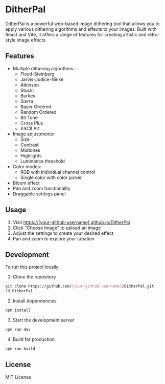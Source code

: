 # DitherPal

DitherPal is a powerful web-based image dithering tool that allows you to apply various dithering algorithms and effects to your images. Built with React and Vite, it offers a range of features for creating artistic and retro-style image effects.

## Features

- Multiple dithering algorithms:
  - Floyd-Steinberg
  - Jarvis-Judice-Ninke
  - Atkinson
  - Stucki
  - Burkes
  - Sierra
  - Bayer Ordered
  - Random Ordered
  - Bit Tone
  - Cross Plus
  - ASCII Art
- Image adjustments:
  - Size
  - Contrast
  - Midtones
  - Highlights
  - Luminance threshold
- Color modes:
  - RGB with individual channel control
  - Single color with color picker
- Bloom effect
- Pan and zoom functionality
- Draggable settings panel

## Usage

1. Visit [https://[your-github-username].github.io/DitherPal](https://[your-github-username].github.io/DitherPal)
2. Click "Choose Image" to upload an image
3. Adjust the settings to create your desired effect
4. Pan and zoom to explore your creation

## Development

To run this project locally:

1. Clone the repository
```bash
git clone https://github.com/[your-github-username]/DitherPal.git
cd DitherPal
```

2. Install dependencies
```bash
npm install
```

3. Start the development server
```bash
npm run dev
```

4. Build for production
```bash
npm run build
```

## License

MIT License
